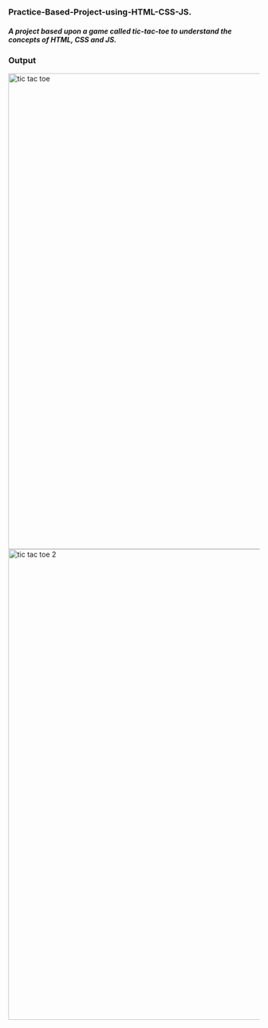 <h3>Practice-Based-Project-using-HTML-CSS-JS.</h3>

<h5>A project based upon a game called tic-tac-toe to understand the concepts of HTML, CSS and JS.</h5>

<h3>Output</h3>

<img width="953" alt="tic tac toe" src="https://github.com/user-attachments/assets/78147c91-0320-45cf-b080-5edf45de1ad4">

<br>

<img width="943" alt="tic tac toe 2" src="https://github.com/user-attachments/assets/dc38d1e1-e3cb-4f79-a8e0-bf897b76e03b">
